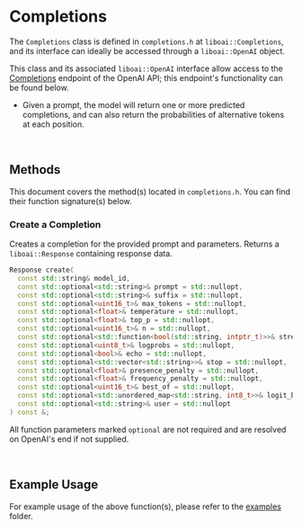 <h1>Completions</h1>
<p>The <code>Completions</code> class is defined in <code>completions.h</code> at <code>liboai::Completions</code>, and its interface can ideally be accessed through a <code>liboai::OpenAI</code> object.

This class and its associated <code>liboai::OpenAI</code> interface allow access to the <a href="https://beta.openai.com/docs/api-reference/completions">Completions</a> endpoint of the OpenAI API; this endpoint's functionality can be found below.</p>
- Given a prompt, the model will return one or more predicted completions, and can also return the probabilities of alternative tokens at each position.

<br>
<h2>Methods</h2>
<p>This document covers the method(s) located in <code>completions.h</code>. You can find their function signature(s) below.</p>

<h3>Create a Completion</h3>
<p>Creates a completion for the provided prompt and parameters. Returns a <code>liboai::Response</code> containing response data.</p>

```cpp
Response create(
  const std::string& model_id,
  const std::optional<std::string>& prompt = std::nullopt,
  const std::optional<std::string>& suffix = std::nullopt,
  const std::optional<uint16_t>& max_tokens = std::nullopt,
  const std::optional<float>& temperature = std::nullopt,
  const std::optional<float>& top_p = std::nullopt,
  const std::optional<uint16_t>& n = std::nullopt,
  const std::optional<std::function<bool(std::string, intptr_t)>>& stream = std::nullopt,
  const std::optional<uint8_t>& logprobs = std::nullopt,
  const std::optional<bool>& echo = std::nullopt,
  const std::optional<std::vector<std::string>>& stop = std::nullopt,
  const std::optional<float>& presence_penalty = std::nullopt,
  const std::optional<float>& frequency_penalty = std::nullopt,
  const std::optional<uint16_t>& best_of = std::nullopt,
  const std::optional<std::unordered_map<std::string, int8_t>>& logit_bias = std::nullopt,
  const std::optional<std::string>& user = std::nullopt
) const &;
```

<p>All function parameters marked <code>optional</code> are not required and are resolved on OpenAI's end if not supplied.</p>

<br>
<h2>Example Usage</h2>
<p>For example usage of the above function(s), please refer to the <a href="./examples">examples</a> folder.
